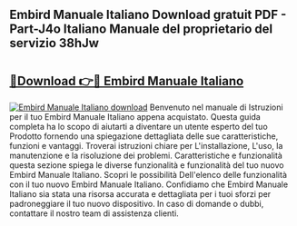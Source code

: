 ## Embird Manuale Italiano Download gratuit PDF - Part-J4o Italiano Manuale del proprietario del servizio 38hJw

# <h2><a href="http://dfcizx.blite.top/?on=Embird+Manuale+Italiano">🔗Download 👉🔴 Embird Manuale Italiano</a></h2>

[![Embird Manuale Italiano download](https://i.imgur.com/lujVjoI.png)](http://dfcizx.blite.top/?on=Embird+Manuale+Italiano)
Benvenuto nel manuale di Istruzioni per il tuo Embird Manuale Italiano appena acquistato. Questa guida completa ha lo scopo di aiutarti a diventare un utente esperto del tuo Prodotto fornendo una spiegazione dettagliata delle sue caratteristiche, funzioni e vantaggi. Troverai istruzioni chiare per L'installazione, L'uso, la manutenzione e la risoluzione dei problemi. Caratteristiche e funzionalità questa sezione spiega le diverse funzionalità e funzionalità del tuo nuovo Embird Manuale Italiano. Scopri le possibilità Dell'elenco delle funzionalità con il tuo nuovo Embird Manuale Italiano. Confidiamo che Embird Manuale Italiano sia stata una risorsa accurata e dettagliata per i tuoi sforzi per padroneggiare il tuo nuovo dispositivo. In caso di domande o dubbi, contattare il nostro team di assistenza clienti.
